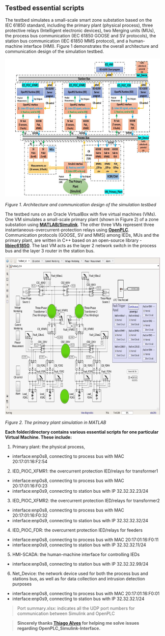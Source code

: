 ## Testbed essential scripts

The testbed simulates a small-scale smart zone substation based on the IEC 61850 standard, including the primary plant (physical process), three protective relays (Intelligent electronic devices), two Merging units (MUs), the process bus communication (IEC 61850 GOOSE and SV protocols), the station bus communication (IEC 61850 MMS protocol), and a human-machine interface (HMI). Figure 1 demonstrates the overall architecture and communication design of the simulation testbed.

<img src="Testbed design.jpg" alt="" width="800" height="450" />

*Figure 1. Architecture and communication design of the simulation testbed*

The testbed runs on an Oracle VirtualBox with five virtual machines (VMs). One VM simulates a small-scale primary plant (shown in Figure 2) of a zone substation using [**MATLAB/Simulink**](https://www.mathworks.com/products/simulink). The other three VMs represent three instantaneous-overcurrent-protection relays using [**OpenPLC**](https://www.openplcproject.com). Communication protocols (GOOSE, SV and MMS) among IEDs, MUs and the primary plant, are written in C++ based on an open-source library - [**libiec61850**](http://libiec61850.com). The last VM acts as the layer 2 network switch in the process bus and the layer 3 router in the station bus.

<img src="PrimaryPlant.jpg" alt="" width="800" height="510" />

*Figure 2. The primary plant simulation in MATLAB*

**Each folder/directory contains various essential scripts for one particular Virtual Machine. These include:**
1. Primary plant: the physical process, 
- interface:enp0s8, connecting to process bus with MAC 20:17:01:16:F2:54
  
2. IED_PIOC_XFMR1: the overcurrent protection IED/relays for transformer1
- interface:enp0s8, connecting to process bus with MAC 20:17:01:16:F0:23
- interface:enp0s9, connecting to station bus with IP 32.32.32.23/24

3. IED_PIOC_XFMR2: the overcurrent protection IED/relays for transformer2
- interface:enp0s8, connecting to process bus with MAC 20:17:01:16:F0:32
- interface:enp0s9, connecting to station bus with IP 32.32.32.32/24

4. IED_PIOC_FDR: the overcurrent protection IED/relays for feeders
- interface:enp0s8, connecting to process bus with MAC 20:17:01:16:F0:11
- interface:enp0s9, connecting to station bus with IP 32.32.32.11/24

5. HMI-SCADA: the human-machine interface for controlling IEDs
- interface:enp0s8, connecting to station bus with IP 32.32.32.99/24

6. Net_Device: the network device used for both the process bus and stations bus, as well as for data collection and intrusion detection purposes
- interface:enp0s8, connecting to process bus with MAC 20:17:01:16:F0:01
- interface:enp0s9, connecting to station bus with IP 32.32.32.1/24

> Port summary.xlsx: indicates all the UDP port numbers for communication between Simulink and OpenPLC

> **Sincerely thanks [Thiago Alves](https://github.com/thiagoralves) for helping me solve issues regarding OpenPLC_Simulink-Interface.**